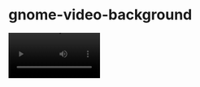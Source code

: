 # gnome-video-background

<video src='https://raw.githubusercontent.com/adamjatim/gnome-video-background/main/.git-src/untitled.mp4' width=180/>

[./.git-src/untitled.mp4](https://raw.githubusercontent.com/adamjatim/gnome-video-background/main/.git-src/untitled.mp4)